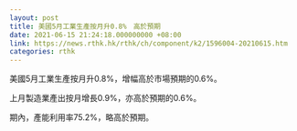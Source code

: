 ```yaml
---
layout: post
title: 美國5月工業生產按月升0.8%　高於預期
date: 2021-06-15 21:24:18.000000000 +08:00
link: https://news.rthk.hk/rthk/ch/component/k2/1596004-20210615.htm
categories: rthk
---
```


美國5月工業生產按月升0.8%，增幅高於市場預期的0.6%。
 
上月製造業產出按月增長0.9%，亦高於預期的0.6%。

期內，產能利用率75.2%，略高於預期。
